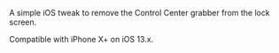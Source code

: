 A simple iOS tweak to remove the Control Center grabber from the lock screen.

Compatible with iPhone X+ on iOS 13.x.
